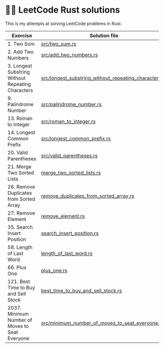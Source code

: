 # 👨‍🎓 LeetCode Rust solutions
This is my attempts at solving LeetCode problems in Rust.

| Exercise                                          | Solution file                                                                                                  | Runtime | Memory |
|---------------------------------------------------|----------------------------------------------------------------------------------------------------------------|---------|--------|
| 1. Two Sum                                        | [src/two_sum.rs](src/two_sum.rs)                                                                               | 0 ms    | 2.5 MB |
| 2. Add Two Numbers                                | [src/add_two_numbers.rs](src/two_sum.rs)                                                                       | 7 ms    | 2.2 MB |
| 3. Longest Substring Without Repeating Characters | [src/longest_substring_without_repeating_characters.rs](src/longest_substring_without_repeating_characters.rs) | 1132 ms | 2.1 MB |
| 9. Palindrome Number                              | [src/palindrome_number.rs](src/palindrome_number.rs)                                                           | 8 ms    | 2 MB   |
| 13. Roman to Integer                              | [src/roman_to_integer.rs](src/roman_to_integer.rs)                                                             | 7 ms    | 2.1 MB |
| 14. Longest Common Prefix                         | [src/longest_common_prefix.rs](src/longest_common_prefix.rs)                                                   | 0 ms    | 2.1 MB |
| 20. Valid Parentheses                             | [src/valid_parentheses.rs](src/valid_parentheses.rs)                                                           | 0 ms    | 2 MB   |
| 21. Merge Two Sorted Lists                        | [merge_two_sorted_lists.rs](src/merge_two_sorted_lists.rs)                                                     | 0 ms    | 2 MB   |
| 26. Remove Duplicates from Sorted Array           | [remove_duplicates_from_sorted_array.rs](src/remove_duplicates_from_sorted_array.rs)                           | 0 ms    | 2.4 MB |
| 27. Remove Element                                | [remove_element.rs](src/remove_element.rs)                                                                     | 0 ms    | 2.1 MB |
| 35. Search Insert Position                        | [search_insert_position.rs](src/search_insert_position.rs)                                                     | 1 ms    | 2.1 MB |
| 58. Length of Last Word                           | [length_of_last_word.rs](src/length_of_last_word.rs)                                                           | 0 ms    | 2 MB   |
| 66. Plus One                                      | [plus_one.rs](src/plus_one.rs)                                                                                 | 1 ms    | 2.3 MB |
| 121. Best Time to Buy and Sell Stock              | [best_time_to_buy_and_sell_stock.rs](src/best_time_to_buy_and_sell_stock.rs)                                   | 8 ms    | 3 MB   |
| 2037. Minimum Number of Moves to Seat Everyone    | [src/minimum_number_of_moves_to_seat_everyone.rs](src/minimum_number_of_moves_to_seat_everyone.rs)             | 4 ms    | 2.2 MB |
